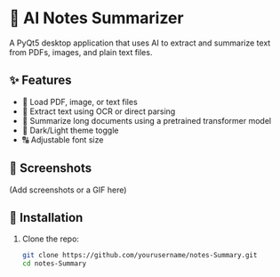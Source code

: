 # 🧠 AI Notes Summarizer

A PyQt5 desktop application that uses AI to extract and summarize text from PDFs, images, and plain text files.

## ✨ Features
- 📄 Load PDF, image, or text files
- 🤖 Extract text using OCR or direct parsing
- 📝 Summarize long documents using a pretrained transformer model
- 🎨 Dark/Light theme toggle
- 🔠 Adjustable font size

## 📸 Screenshots
(Add screenshots or a GIF here)

## 🚀 Installation

1. Clone the repo:
   ```bash
   git clone https://github.com/yourusername/notes-Summary.git
   cd notes-Summary
